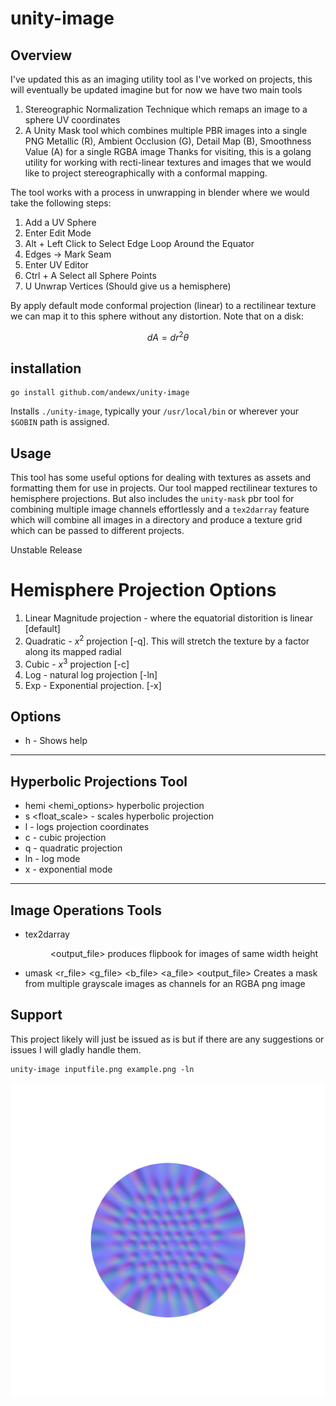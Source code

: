 # unity-image


## Overview

I've updated this as an imaging utility tool as I've worked on projects, this will eventually be updated imagine but for now we have two main tools

1. Stereographic Normalization Technique which remaps an image to a sphere UV coordinates
2. A Unity Mask tool which combines multiple PBR images into a single PNG Metallic (R), Ambient Occlusion (G), Detail Map (B), Smoothness Value (A) for a single RGBA image
Thanks for visiting, this is a golang utility for working with recti-linear textures and images that we would like to project stereographically with a conformal mapping.

The tool works with a process in unwrapping in blender where we would take the following steps:

1. Add a UV Sphere
2. Enter Edit Mode
3. Alt + Left Click to Select Edge Loop Around the Equator
4. Edges -> Mark Seam
5. Enter UV Editor
6. Ctrl + A Select all Sphere Points
7. U Unwrap Vertices (Should give us a hemisphere)

By apply default mode conformal projection (linear) to a rectilinear texture we can map it to this sphere without any distortion. Note that on a disk:

$$ dA = dr^2 \theta $$


## installation

```
go install github.com/andewx/unity-image
```

Installs `./unity-image`, typically your  `/usr/local/bin` or wherever your `$GOBIN` path is assigned.

## Usage

This tool has some useful options for dealing with textures as assets and formatting them for use in projects. Our tool mapped rectilinear textures to hemisphere projections. But also includes the `unity-mask` pbr tool for combining multiple image channels effortlessly and a `tex2darray` feature which will combine all images in a directory and produce a texture grid which can be passed to different projects.

Unstable Release


# Hemisphere Projection Options

1. Linear Magnitude projection - where the equatorial distorition is linear [default]
2. Quadratic - $x^2$ projection [-q]. This will stretch the texture by a factor along its mapped radial
3. Cubic - $x^3$ projection [-c]
4. Log - natural log projection [-ln]
5. Exp - Exponential projection. [-x]

## Options

- h - Shows help
--------------------------------------------
Hyperbolic Projections Tool
--------------------------------------------
- hemi <hemi_options> hyperbolic projection
- s <float_scale> - scales hyperbolic projection
- l - logs projection coordinates
- c - cubic projection
- q - quadratic projection
- ln - log mode
- x - exponential mode
--------------------------------------------
Image Operations Tools
--------------------------------------------
- tex2darray <rows> <cols> <width> <height> <dir> <output_file> produces flipbook for images of same width height
- umask <r_file> <g_file> <b_file> <a_file> <output_file> Creates a mask from multiple grayscale images as channels for an RGBA png image


## Support

This project likely will just be issued as is but if there are any suggestions or issues I will gladly handle them.

```
unity-image inputfile.png example.png -ln
```

![Example](example.png)



